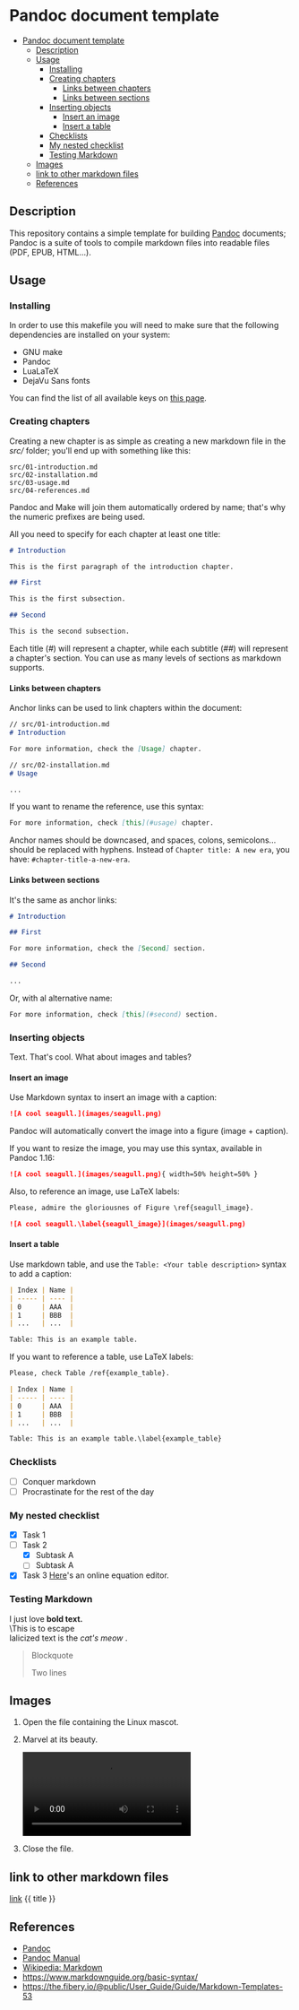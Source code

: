 # Pandoc document template
- [Pandoc document template](#pandoc-document-template)
  - [Description](#description)
  - [Usage](#usage)
    - [Installing](#installing)
    - [Creating chapters](#creating-chapters)
      - [Links between chapters](#links-between-chapters)
      - [Links between sections](#links-between-sections)
    - [Inserting objects](#inserting-objects)
      - [Insert an image](#insert-an-image)
      - [Insert a table](#insert-a-table)
    - [Checklists](#checklists)
    - [My nested checklist](#my-nested-checklist)
    - [Testing Markdown](#testing-markdown)
  - [Images](#images)
  - [link to other markdown files](#link-to-other-markdown-files)
  - [References](#references)

## Description

This repository contains a simple template for building
[Pandoc](http://pandoc.org/) documents; Pandoc is a suite of tools to compile
markdown files into readable files (PDF, EPUB, HTML...).

## Usage

### Installing

In order to use this makefile you will need to make sure that the following
dependencies are installed on your system:
  - GNU make
  - Pandoc
  - LuaLaTeX
  - DejaVu Sans fonts


You can find the list of all available keys on [this
page](http://pandoc.org/MANUAL.html#extension-yaml_metadata_block).

### Creating chapters

Creating a new chapter is as simple as creating a new markdown file in the
*src/* folder; you'll end up with something like this:

```
src/01-introduction.md
src/02-installation.md
src/03-usage.md
src/04-references.md
```

Pandoc and Make will join them automatically ordered by name; that's why the
numeric prefixes are being used.

All you need to specify for each chapter at least one title:

```md
# Introduction

This is the first paragraph of the introduction chapter.

## First

This is the first subsection.

## Second

This is the second subsection.
```

Each title (*#*) will represent a chapter, while each subtitle (*##*) will
represent a chapter's section. You can use as many levels of sections as
markdown supports.

#### Links between chapters

Anchor links can be used to link chapters within the document:

```md
// src/01-introduction.md
# Introduction

For more information, check the [Usage] chapter.

// src/02-installation.md
# Usage

...
```

If you want to rename the reference, use this syntax:

```md
For more information, check [this](#usage) chapter.
```

Anchor names should be downcased, and spaces, colons, semicolons... should be
replaced with hyphens. Instead of `Chapter title: A new era`, you have:
`#chapter-title-a-new-era`.

#### Links between sections

It's the same as anchor links:

```md
# Introduction

## First

For more information, check the [Second] section.

## Second

...
```

Or, with al alternative name:

```md
For more information, check [this](#second) section.
```

### Inserting objects

Text. That's cool. What about images and tables?

#### Insert an image

Use Markdown syntax to insert an image with a caption:

```md
![A cool seagull.](images/seagull.png)
```

Pandoc will automatically convert the image into a figure (image + caption).

If you want to resize the image, you may use this syntax, available in Pandoc
1.16:

```md
![A cool seagull.](images/seagull.png){ width=50% height=50% }
```

Also, to reference an image, use LaTeX labels:

```md
Please, admire the gloriousnes of Figure \ref{seagull_image}.

![A cool seagull.\label{seagull_image}](images/seagull.png)
```

#### Insert a table

Use markdown table, and use the `Table: <Your table description>` syntax to add
a caption:

```md
| Index | Name |
| ----- | ---- |
| 0     | AAA  |
| 1     | BBB  |
| ...   | ...  |

Table: This is an example table.
```

If you want to reference a table, use LaTeX labels:

```md
Please, check Table /ref{example_table}.

| Index | Name |
| ----- | ---- |
| 0     | AAA  |
| 1     | BBB  |
| ...   | ...  |

Table: This is an example table.\label{example_table}
```

### Checklists
- [ ] Conquer markdown
- [ ] Procrastinate for the rest of the day

### My nested checklist
- [x] Task 1
- [ ] Task 2
  - [x] Subtask A
  - [ ] Subtask A
- [x] Task 3
[Here](https://www.codecogs.com/latex/eqneditor.php)'s an online equation
editor.

### Testing Markdown

I just love **bold text.**\
\This is to escape \
Ialicized text is the *cat's meow* .
> Blockquote
>
> Two lines 

## Images

1. Open the file containing the Linux mascot.
2. Marvel at its beauty.

    ![Tux, the Linux mascot](./images/tux.avi)

3. Close the file.
  


## link to other markdown files
[link](meta.yml)
{{ title }}









## References

- [Pandoc](http://pandoc.org/)
- [Pandoc Manual](http://pandoc.org/MANUAL.html)
- [Wikipedia: Markdown](http://wikipedia.org/wiki/Markdown)
- https://www.markdownguide.org/basic-syntax/
- https://the.fibery.io/@public/User_Guide/Guide/Markdown-Templates-53